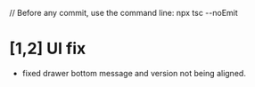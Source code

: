 // Before any commit, use the command line: npx tsc --noEmit

# [1,2] UI fix

- fixed drawer bottom message and version not being aligned.